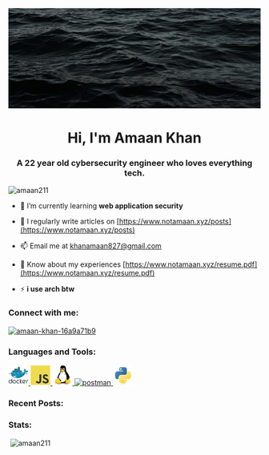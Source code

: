<img src=cover.jpg height="200" width="1000" />

<h1 align="center">Hi, I'm Amaan Khan</h1>
<h3 align="center">A 22 year old cybersecurity engineer who loves everything tech.</h3>

<p align="left"> <img src="https://komarev.com/ghpvc/?username=amaan211&label=Profile%20views&color=0e75b6&style=flat" alt="amaan211" /> </p>

- 🌱 I’m currently learning **web application security**

- 📝 I regularly write articles on [https://www.notamaan.xyz/posts](https://www.notamaan.xyz/posts)

- 📫 Email me at khanamaan827@gmail.com

- 📄 Know about my experiences [https://www.notamaan.xyz/resume.pdf](https://www.notamaan.xyz/resume.pdf)

- ⚡ **i use arch btw**

<h3 align="left">Connect with me:</h3>
<p align="left">
<a href="https://linkedin.com/in/amaan-khan-16a9a71b9" target="blank"><img align="center" src="https://raw.githubusercontent.com/rahuldkjain/github-profile-readme-generator/master/src/images/icons/Social/linked-in-alt.svg" alt="amaan-khan-16a9a71b9" height="30" width="40" /></a>
</p>

<h3 align="left">Languages and Tools:</h3>
<p align="left"> <a href="https://www.docker.com/" target="_blank" rel="noreferrer"> <img src="https://raw.githubusercontent.com/devicons/devicon/master/icons/docker/docker-original-wordmark.svg" alt="docker" width="40" height="40"/> </a> <a href="https://developer.mozilla.org/en-US/docs/Web/JavaScript" target="_blank" rel="noreferrer"> <img src="https://raw.githubusercontent.com/devicons/devicon/master/icons/javascript/javascript-original.svg" alt="javascript" width="40" height="40"/> </a> <a href="https://www.linux.org/" target="_blank" rel="noreferrer"> <img src="https://raw.githubusercontent.com/devicons/devicon/master/icons/linux/linux-original.svg" alt="linux" width="40" height="40"/> </a> <a href="https://postman.com" target="_blank" rel="noreferrer"> <img src="https://www.vectorlogo.zone/logos/getpostman/getpostman-icon.svg" alt="postman" width="40" height="40"/> </a> <a href="https://www.python.org" target="_blank" rel="noreferrer"> <img src="https://raw.githubusercontent.com/devicons/devicon/master/icons/python/python-original.svg" alt="python" width="40" height="40"/> </a> </p>

### Recent Posts:

<!-- BLOG-POST-LIST:START -->
<!-- BLOG-POST-LIST:END -->

### Stats:
<p>&nbsp;<img align="center" src="https://github-readme-stats.vercel.app/api?username=amaan211&show_icons=true&theme=dark&locale=en" alt="amaan211" /></p>
